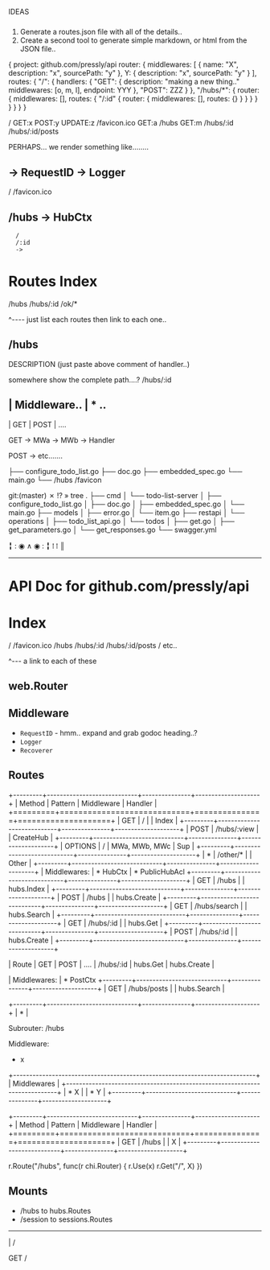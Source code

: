 IDEAS
#####

1. Generate a routes.json file with all of the details..
2. Create a second tool to generate simple markdown, or html from the JSON file..

{
  project: github.com/pressly/api
  router: {
    middlewares: [
      {
        name: "X",
        description: "x",
        sourcePath: "y"
      },
      Y: {
        description: "x",
        sourcePath: "y"
      }
    ],
    routes: {
      "/": {
        handlers: {
          "GET": {
            description: "making a new thing.."
            middlewares: [o, m, l],
            endpoint: YYY
          },
          "POST": ZZZ
        }
      },
      "/hubs/*": {
        router: {
          middlewares: [],
          routes: {
            "/:id" {
              router: {
                middlewares: [],
                routes: {}
              }
            }
          }
        }
      }
    }
  }
}

/               GET:x POST:y UPDATE:z
/favicon.ico    GET:a
/hubs           GET:m
/hubs/:id
/hubs/:id/posts


PERHAPS... we render something like........

-> RequestID
-> Logger
--
   /
   /favicon.ico
   
   /hubs
   -> HubCtx
   --
      /
      /:id
      -> 

Routes Index
============

/hubs
/hubs/:id
/ok/*

^---- just list each routes then link to each one..

## /hubs

DESCRIPTION (just paste above comment of handler..)

somewhere show the complete path....? /hubs/:id 

| Middleware..
| * ..
------------
| GET  | POST | ....

GET -> MWa -> MWb -> Handler

POST -> etc.......




  ├── configure_todo_list.go
  ├── doc.go
  ├── embedded_spec.go
  └── main.go
  └── /hubs
      /favicon





git:(master) ✗ !? » tree
.
├── cmd
│   └── todo-list-server
│       ├── configure_todo_list.go
│       ├── doc.go
│       ├── embedded_spec.go
│       └── main.go
├── models
│   ├── error.go
│   └── item.go
├── restapi
│   └── operations
│       ├── todo_list_api.go
│       └── todos
│           ├── get.go
│           ├── get_parameters.go
│           └── get_responses.go
└── swagger.yml

╏ : ◉ ∧ ◉ : ╏  ⁞  ⁞   ║  


-------------------------


API Doc for github.com/pressly/api
==================================

# Index

/
/favicon.ico
/hubs
/hubs/:id
/hubs/:id/posts
/
etc..

^--- a link to each of these 

web.Router
----------

## Middleware

* `RequestID` - hmm.. expand and grab godoc heading..?
* `Logger`
* `Recoverer`

## Routes

+---------+----------------------------+---------------+--------------------+
| Method  | Pattern                    | Middleware    | Handler            |
+=========+============================+===============+====================+
| GET     | /                          |               | Index              |
+---------+----------------------------+---------------+--------------------+
| POST    | /hubs/:view                |               | CreateHub          |
+---------+----------------------------+---------------+--------------------+
| OPTIONS | /                          | MWa, MWb, MWc | Sup                |
+---------+----------------------------+---------------+--------------------+
| *       | /other/*                   |               | Other              |
+---------+----------------------------+---------------+--------------------+
| Middlewares:
| * HubCtx
| * PublicHubAcl
+---------+----------------------------+---------------+--------------------+
| GET     | /hubs                      |               | hubs.Index         |
+---------+----------------------------+---------------+--------------------+
| POST    | /hubs                      |               | hubs.Create        |
+---------+----------------------------+---------------+--------------------+
| GET     | /hubs/search               |               | hubs.Search        |
+---------+----------------------------+---------------+--------------------+
| GET     | /hubs/:id                  |               | hubs.Get           |
+---------+----------------------------+---------------+--------------------+
| POST    | /hubs/:id                  |               | hubs.Create        |
+---------+----------------------------+---------------+--------------------+

| Route       | GET      | POST        | ....
| /hubs/:id   | hubs.Get | hubs.Create | 



| Middlewares:
| * PostCtx
+---------+----------------------------+---------------+--------------------+
| GET     | /hubs/posts               |               | hubs.Search         |


+---------+----------------------------+---------------+--------------------+
| *       | 


Subrouter: /hubs

Middleware:
  * x

+---------------------------------------------------------------------------+
| Middlewares                                                               | 
+---------------------------------------------------------------------------+
| * X                                                                       |
| * Y                                                                       |
+---------+----------------------------+---------------+--------------------+

+---------+----------------------------+---------------+--------------------+
| Method  | Pattern                    | Middleware    | Handler            |
+=========+============================+===============+====================+
| GET     | /hubs                      |               | X                  |
+---------+----------------------------+---------------+--------------------+

r.Route("/hubs", func(r chi.Router) {
  r.Use(x)
  r.Get("/", X)
})

## Mounts

* /hubs to hubs.Routes
* /session to sessions.Routes

-------------------------------------------------------------------------
| /


GET / 
